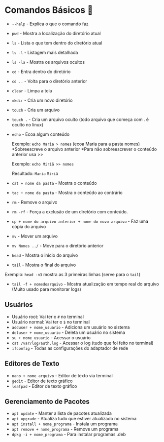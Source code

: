 # Comandos Básicos 🚀

- `--help` - Explica o que o comando faz
- `pwd` - Mostra a localização do diretório atual
- `ls` - Lista o que tem dentro do diretório atual
- `ls -l` - Listagem mais detalhada
- `ls -la` - Mostra os arquivos ocultos
- `cd` - Entra dentro do diretório
- `cd ..` - Volta para o diretório anterior
- `clear` - Limpa a tela
- `mkdir` - Cria um novo diretório
- `touch` - Cria um arquivo
- `touch .` - Cria um arquivo oculto (todo arquivo que começa com . é oculto no linux)
- `echo` - Ecoa algum conteúdo 

  Exemplo: `echo Maria > nomes` (ecoa Maria para a pasta nomes) *Sobreescreve o arquivo anterior
  *Para não sobreescrever o conteúdo anterior usa >>

  Exemplo: `echo Miriã >> nomes` 

  Resultado: 
      `Maria` 
      `Miriã`

- `cat + nome da pasta` - Mostra o conteúdo
- `tac + nome da pasta` - Mostra o conteúdo ao contrário
- `rm` - Remove o arquivo
- `rm -rf` - Força a exclusão de um diretório com conteúdo.
- `cp + nome do arquivo anterior + nome do novo arquivo` - Faz uma cópia do arquivo
- `mv` - Mover um arquivo
- `mv Nomes ../` - Move para o diretório anterior
- `head` - Mostra o início do arquivo
- `tail` - Mostra o final do arquivo

Exemplo: `head -n3` mostra as 3 primeiras linhas (serve para o `tail`) 

- `tail -f + nomedoarquivo` - Mostra atualização em tempo real do arquivo (Muito usado para monitorar logs)

## Usuários

- Usuário root: Vai ter o `#` no terminal
- Usuário normal: Vai ter o `$` no terminal
- `adduser + nome_usuario` - Adiciona um usuário no sistema
- `deluser + nome_usuario` - Deleta um usuário no sistema
- `su + nome_usuario` - Acessar o usuário
- `cat /var/log/auth.log` - Acessar o log (tudo que foi feito no terminal)
- `ifconfig` - Todas as configurações do adaptador de rede

## Editores de Texto

- `nano + nome_arquivo` - Editor de texto via terminal
- `gedit` - Editor de texto gráfico
- `leafpad` - Editor de texto gráfico

## Gerenciamento de Pacotes

- `apt update` - Manter a lista de pacotes atualizada
- `apt upgrade` - Atualiza tudo que estiver atualizado no sistema
- `apt install + nome_programa` - Instala um programa
- `apt remove + nome_programa` - Remove um programa
- `dpkg -i + nome_programa` - Para instalar programas .deb

